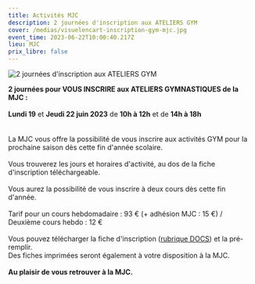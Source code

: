 ```yaml
---
title: Activités MJC
description: 2 journées d'inscription aux ATELIERS GYM
cover: /medias/visuelencart-inscription-gym-mjc.jpg
event_time: 2023-06-22T10:00:40.217Z
lieu: MJC
prix_libre: false
---
```

![2 journées d'inscription aux ATELIERS GYM](/medias/visuelencart-inscription-gym-mjc.jpg "Activités MJC")

**2 journées pour VOUS INSCRIRE aux ATELIERS GYMNASTIQUES de la MJC :**\
\
**Lundi 19** et **Jeudi 22 juin 2023** de **10h à 12h** et de **14h à 18h**\
\
\
La MJC vous offre la possibilité de vous inscrire aux activités GYM pour la prochaine saison dès cette fin d'année scolaire.\
\
Vous trouverez les jours et horaires d'activité, au dos de la fiche d'inscription téléchargeable.\
\
Vous aurez la possibilité de vous inscrire à deux cours dès cette fin d'année.\
\
Tarif pour un cours hebdomadaire : 93 € (+ adhésion MJC : 15 €) / Deuxième cours hebdo : 12 €\
\
Vous pouvez télécharger la fiche d'inscription ([rubrique DOCS](https://www.mjcmorlaix.com/documents/)) et la pré-remplir. \
Des fiches imprimées seront également à votre disposition à la MJC.\
\
**Au plaisir de vous retrouver à la MJC.**